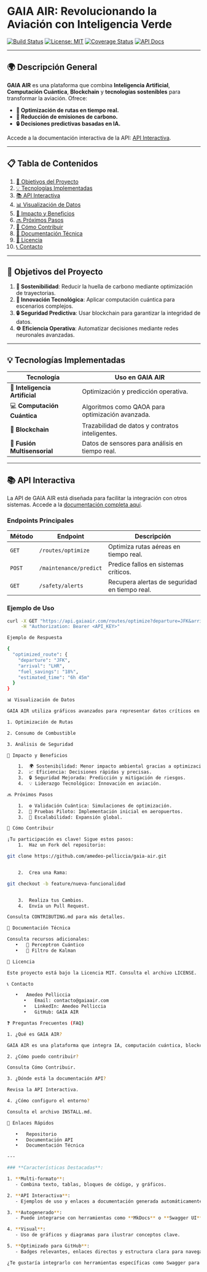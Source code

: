 # GAIA AIR: Revolucionando la Aviación con Inteligencia Verde

[![Build Status](https://github.com/amedeo-pelliccia/gaia-air/actions/workflows/ci.yml/badge.svg)](https://github.com/amedeo-pelliccia/gaia-air/actions/workflows/ci.yml)
[![License: MIT](https://img.shields.io/badge/License-MIT-yellow.svg)](LICENSE)
[![Coverage Status](https://coveralls.io/repos/github/amedeo-pelliccia/gaia-air/badge.svg?branch=main)](https://coveralls.io/github/amedeo-pelliccia/gaia-air?branch=main)
[![API Docs](https://img.shields.io/badge/API-Docs-blue.svg)](https://amedeo-pelliccia.github.io/gaia-air/api)

---

## 🌍 **Descripción General**

**GAIA AIR** es una plataforma que combina **Inteligencia Artificial**, **Computación Cuántica**, **Blockchain** y **tecnologías sostenibles** para transformar la aviación. Ofrece:

- **🚀 Optimización de rutas en tiempo real.**
- **🌱 Reducción de emisiones de carbono.**
- **🔒 Decisiones predictivas basadas en IA.**

Accede a la documentación interactiva de la API: [API Interactiva](https://amedeo-pelliccia.github.io/gaia-air/api).

---

## 📋 **Tabla de Contenidos**

1. [🎯 Objetivos del Proyecto](#-objetivos-del-proyecto)
2. [💡 Tecnologías Implementadas](#-tecnologías-implementadas)
3. [📚 API Interactiva](#-api-interactiva)
4. [📊 Visualización de Datos](#-visualización-de-datos)
5. [🌟 Impacto y Beneficios](#-impacto-y-beneficios)
6. [🔜 Próximos Pasos](#-próximos-pasos)
7. [🤝 Cómo Contribuir](#-cómo-contribuir)
8. [📖 Documentación Técnica](#-documentación-técnica)
9. [📜 Licencia](#-licencia)
10. [📞 Contacto](#-contacto)

---

## 🎯 **Objetivos del Proyecto**

1. **🌱 Sostenibilidad**: Reducir la huella de carbono mediante optimización de trayectorias.
2. **🚀 Innovación Tecnológica**: Aplicar computación cuántica para escenarios complejos.
3. **🔒 Seguridad Predictiva**: Usar blockchain para garantizar la integridad de datos.
4. **⚙️ Eficiencia Operativa**: Automatizar decisiones mediante redes neuronales avanzadas.

---

## 💡 **Tecnologías Implementadas**

| **Tecnología**      | **Uso en GAIA AIR**                                     |
|---------------------|--------------------------------------------------------|
| 🧠 **Inteligencia Artificial** | Optimización y predicción operativa.             |
| 💻 **Computación Cuántica**    | Algoritmos como QAOA para optimización avanzada. |
| 🔗 **Blockchain**             | Trazabilidad de datos y contratos inteligentes. |
| 📡 **Fusión Multisensorial**   | Datos de sensores para análisis en tiempo real. |

---

## 📚 **API Interactiva**

La API de GAIA AIR está diseñada para facilitar la integración con otros sistemas. Accede a la [documentación completa aquí](https://amedeo-pelliccia.github.io/gaia-air/api).

### **Endpoints Principales**

| **Método** | **Endpoint**             | **Descripción**                                   |
|------------|--------------------------|-------------------------------------------------|
| `GET`      | `/routes/optimize`       | Optimiza rutas aéreas en tiempo real.           |
| `POST`     | `/maintenance/predict`   | Predice fallos en sistemas críticos.            |
| `GET`      | `/safety/alerts`         | Recupera alertas de seguridad en tiempo real.   |

### **Ejemplo de Uso**

```bash
curl -X GET "https://api.gaiaair.com/routes/optimize?departure=JFK&arrival=LHR" \
     -H "Authorization: Bearer <API_KEY>"

Ejemplo de Respuesta

{
  "optimized_route": {
    "departure": "JFK",
    "arrival": "LHR",
    "fuel_savings": "18%",
    "estimated_time": "6h 45m"
  }
}

📊 Visualización de Datos

GAIA AIR utiliza gráficos avanzados para representar datos críticos en tiempo real.

1. Optimización de Rutas

2. Consumo de Combustible

3. Análisis de Seguridad

🌟 Impacto y Beneficios

	1.	🌍 Sostenibilidad: Menor impacto ambiental gracias a optimización cuántica.
	2.	📈 Eficiencia: Decisiones rápidas y precisas.
	3.	🔒 Seguridad Mejorada: Predicción y mitigación de riesgos.
	4.	💡 Liderazgo Tecnológico: Innovación en aviación.

🔜 Próximos Pasos

	1.	⚙️ Validación Cuántica: Simulaciones de optimización.
	2.	🛫 Pruebas Piloto: Implementación inicial en aeropuertos.
	3.	📡 Escalabilidad: Expansión global.

🤝 Cómo Contribuir

¡Tu participación es clave! Sigue estos pasos:
	1.	Haz un Fork del repositorio:

git clone https://github.com/amedeo-pelliccia/gaia-air.git


	2.	Crea una Rama:

git checkout -b feature/nueva-funcionalidad


	3.	Realiza tus Cambios.
	4.	Envía un Pull Request.

Consulta CONTRIBUTING.md para más detalles.

📖 Documentación Técnica

Consulta recursos adicionales:
   •   📘 Perceptron Cuántico
   •   📗 Filtro de Kalman

📜 Licencia

Este proyecto está bajo la Licencia MIT. Consulta el archivo LICENSE.

📞 Contacto

   •   Amedeo Pelliccia
      •   Email: contacto@gaiaair.com
      •   LinkedIn: Amedeo Pelliccia
      •   GitHub: GAIA AIR

❓ Preguntas Frecuentes (FAQ)

1. ¿Qué es GAIA AIR?

GAIA AIR es una plataforma que integra IA, computación cuántica, blockchain y tecnologías sostenibles.

2. ¿Cómo puedo contribuir?

Consulta Cómo Contribuir.

3. ¿Dónde está la documentación API?

Revisa la API Interactiva.

4. ¿Cómo configuro el entorno?

Consulta el archivo INSTALL.md.

🔗 Enlaces Rápidos

   •   Repositorio
   •   Documentación API
   •   Documentación Técnica

---

### **Características Destacadas**:

1. **Multi-formato**:
   - Combina texto, tablas, bloques de código, y gráficos.

2. **API Interactiva**:
   - Ejemplos de uso y enlaces a documentación generada automáticamente.

3. **Autogenerado**:
   - Puede integrarse con herramientas como **MkDocs** o **Swagger UI** para generar la sección de API automáticamente.

4. **Visual**:
   - Uso de gráficos y diagramas para ilustrar conceptos clave.

5. **Optimizado para GitHub**:
   - Badges relevantes, enlaces directos y estructura clara para navegabilidad.

¿Te gustaría integrarlo con herramientas específicas como Swagger para la documentación de la API o MkDocs para la documentación técnica? ¡Avísame y lo ajusto!
